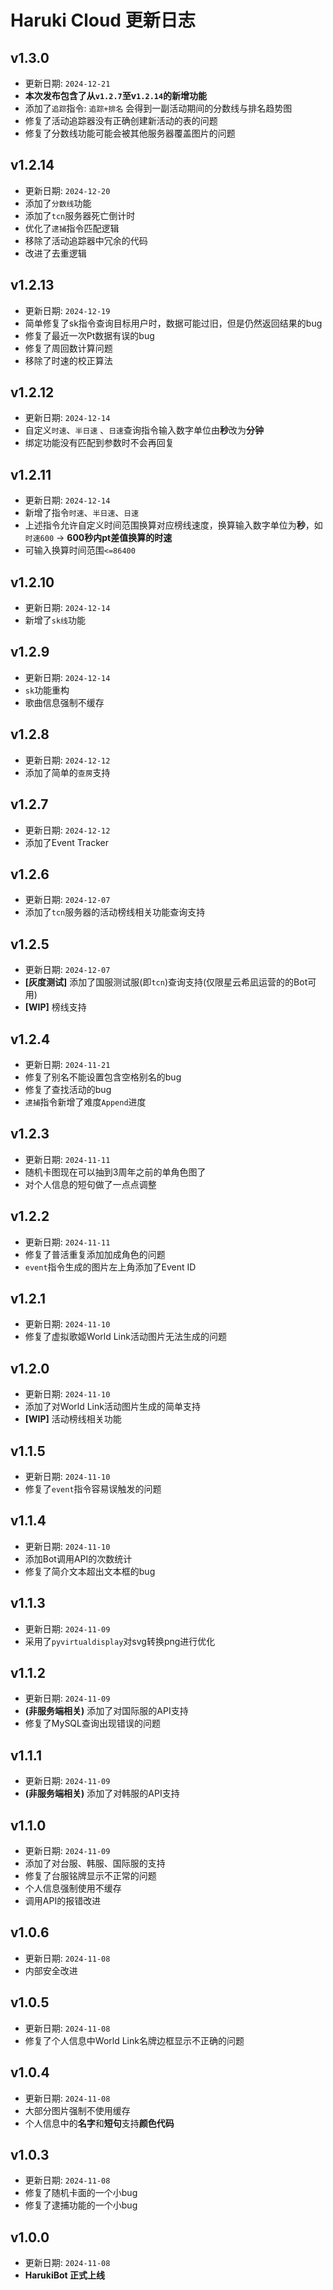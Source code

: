 # Haruki Cloud 更新日志

## v1.3.0
+ 更新日期: `2024-12-21`
+ **本次发布包含了从`v1.2.7`至v`1.2.14`的新增功能**
+ 添加了`追踪`指令: `追踪+排名` 会得到一副活动期间的分数线与排名趋势图
+ 修复了活动追踪器没有正确创建新活动的表的问题
+ 修复了分数线功能可能会被其他服务器覆盖图片的问题

## v1.2.14
+ 更新日期: `2024-12-20`
+ 添加了`分数线`功能
+ 添加了`tcn`服务器死亡倒计时
+ 优化了`逮捕`指令匹配逻辑
+ 移除了活动追踪器中冗余的代码
+ 改进了去重逻辑

## v1.2.13
+ 更新日期: `2024-12-19`
+ 简单修复了sk指令查询目标用户时，数据可能过旧，但是仍然返回结果的bug
+ 修复了最近一次Pt数据有误的bug
+ 修复了周回数计算问题
+ 移除了时速的校正算法

## v1.2.12
+ 更新日期: `2024-12-14`
+ 自定义`时速`、`半日速` 、`日速`查询指令输入数字单位由**秒**改为**分钟**
+ 绑定功能没有匹配到参数时不会再回复

## v1.2.11
+ 更新日期: `2024-12-14`
+ 新增了指令`时速`、`半日速`、`日速`
+ 上述指令允许自定义时间范围换算对应榜线速度，换算输入数字单位为**秒**，如`时速600` -> **600秒内pt差值换算的时速**
+ 可输入换算时间范围`<=86400`

## v1.2.10
+ 更新日期: `2024-12-14`
+ 新增了`sk线`功能

## v1.2.9
+ 更新日期: `2024-12-14`
+ `sk`功能重构
+ 歌曲信息强制不缓存

## v1.2.8
+ 更新日期: `2024-12-12`
+ 添加了简单的`查房`支持

## v1.2.7
+ 更新日期: `2024-12-12`
+ 添加了Event Tracker

## v1.2.6
+ 更新日期: `2024-12-07`
+ 添加了`tcn`服务器的活动榜线相关功能查询支持

## v1.2.5
+ 更新日期: `2024-12-07`
+ **[灰度测试]** 添加了国服测试服(即`tcn`)查询支持(仅限星云希凪运营的的Bot可用)
+ **[WIP]** 榜线支持

## v1.2.4
+ 更新日期: `2024-11-21`
+ 修复了别名不能设置包含空格别名的bug
+ 修复了查找活动的bug
+ `逮捕`指令新增了难度`Append`进度

## v1.2.3
+ 更新日期: `2024-11-11`
+ 随机卡图现在可以抽到3周年之前的单角色图了
+ 对个人信息的短句做了一点点调整

## v1.2.2
+ 更新日期: `2024-11-11`
+ 修复了普活重复添加加成角色的问题
+ `event`指令生成的图片左上角添加了Event ID

## v1.2.1
+ 更新日期: `2024-11-10`
+ 修复了虚拟歌姬World Link活动图片无法生成的问题

## v1.2.0
+ 更新日期: `2024-11-10`
+ 添加了对World Link活动图片生成的简单支持
+ **[WIP]** 活动榜线相关功能

## v1.1.5
+ 更新日期: `2024-11-10`
+ 修复了`event`指令容易误触发的问题

## v1.1.4
+ 更新日期: `2024-11-10`
+ 添加Bot调用API的次数统计
+ 修复了简介文本超出文本框的bug

## v1.1.3
+ 更新日期: `2024-11-09`
+ 采用了`pyvirtualdisplay`对svg转换png进行优化

## v1.1.2
+ 更新日期: `2024-11-09`
+ **(非服务端相关)** 添加了对国际服的API支持
+ 修复了MySQL查询出现错误的问题

## v1.1.1
+ 更新日期: `2024-11-09`
+ **(非服务端相关)** 添加了对韩服的API支持

## v1.1.0
+ 更新日期: `2024-11-09`
+ 添加了对台服、韩服、国际服的支持
+ 修复了台服铭牌显示不正常的问题
+ 个人信息强制使用不缓存
+ 调用API的报错改进

## v1.0.6
+ 更新日期: `2024-11-08`
+ 内部安全改进

## v1.0.5
+ 更新日期: `2024-11-08`
+ 修复了个人信息中World Link名牌边框显示不正确的问题

## v1.0.4
+ 更新日期: `2024-11-08`
+ 大部分图片强制不使用缓存
+ 个人信息中的**名字**和**短句**支持**颜色代码**

## v1.0.3
+ 更新日期: `2024-11-08`
+ 修复了随机卡面的一个小bug
+ 修复了逮捕功能的一个小bug

## v1.0.0
+ 更新日期: `2024-11-08`
+ **HarukiBot 正式上线**
